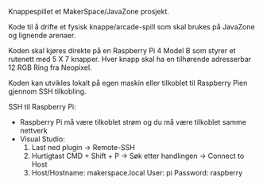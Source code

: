 Knappespillet et MakerSpace/JavaZone prosjekt.

Kode til å drifte et fysisk knappe/arcade-spill som skal brukes på JavaZone og lignende arenaer. 

Koden skal kjøres direkte på en Raspberry Pi 4 Model B som styrer et rutenett med 5 X 7 knapper. 
Hver knapp skal ha en tilhørende adresserbar 12 RGB Ring fra Neopixel.

Koden kan utvikles lokalt på egen maskin eller tilkoblet til Raspberry Pien gjennom SSH tilkobling.

SSH til Raspberry Pi:

* Raspberry Pi må være tilkoblet strøm og du må være tilkoblet samme nettverk
* Visual Studio:
    1. Last ned plugin -> Remote-SSH
    2. Hurtigtast CMD + Shift + P -> Søk etter handlingen -> Connect to Host
    3. Host/Hostname: makerspace.local User: pi Password: raspberry
       
     
